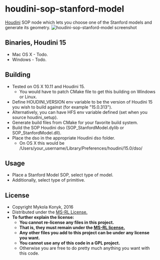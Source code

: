 # houdini-sop-stanford-model

[Houdini](http://www.sidefx.com/index.php) SOP node which lets you choose one of the Stanford models and generate its geometry.
![houdini-sop-stanford-model screenshot](http://i.imgur.com/k8aaxWM.png)

## Binaries, Houdini 15
* Mac OS X - Todo.
* Windows - Todo.

## Building

* Tested on OS X 10.11 and Houdini 15.
  * You would have to patch CMake file to get this building on Windows or Linux.
* Define HOUDINI_VERSION env variable to be the version of Houdini 15 you wish to build against (for example "15.0.313").
* Alternatively, you can have HFS env variable defined (set when you source houdini_setup).
* Generate build files from CMake for your favorite build system.
* Build the SOP Houdini dso (SOP_StanfordModel.dylib or SOP_StanfordModel.dll).
* Place the dso in the appropriate Houdini dso folder.
  * On OS X this would be /Users/your_username/Library/Preferences/houdini/15.0/dso/

## Usage

* Place a Stanford Model SOP, select type of model.
* Additionally, select type of primitive.

## License

* Copyright Mykola Konyk, 2016
* Distributed under the [MS-RL License.](http://opensource.org/licenses/MS-RL)
* **To further explain the license:**
  * **You cannot re-license any files in this project.**
  * **That is, they must remain under the [MS-RL license.](http://opensource.org/licenses/MS-RL)**
  * **Any other files you add to this project can be under any license you want.**
  * **You cannot use any of this code in a GPL project.**
  * Otherwise you are free to do pretty much anything you want with this code.
